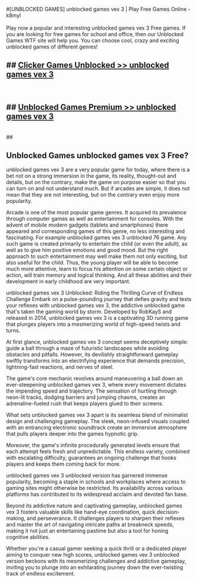 #[UNBLOCKED GAMES] unblocked games vex 3 | Play Free Games Online - k8myl <br>
<br>
Play now a popular and interesting unblocked games vex 3 Free games. If you are looking for free games for school and office, then our Unblocked Games WTF site will help you. You can choose cool, crazy and exciting unblocked games of different genres!


## ##  [Clicker Games Unblocked >> unblocked games vex 3](http://freeplayer.one?title=unblocked_games_vex_3&ref=22)
  <br>

##  ## [Unblocked Games Premium >> unblocked games vex 3](http://freeplayer.one?title=unblocked_games_vex_3&ref=22)
  <br>
  ##



## Unblocked Games unblocked games vex 3 Free?

unblocked games vex 3 are a very popular game for today, where there is a bet not on a strong immersion in the game, its reality, thought-out and details, but on the contrary, make the game on purpose easier so that you can turn on and not understand much. But if arcades are simple, it does not mean that they are not interesting, but on the contrary even enjoy more popularity.

Arcade is one of the most popular game genres. It acquired its prevalence through computer games as well as entertainment for consoles. With the advent of mobile modern gadgets (tablets and smartphones) there appeared and corresponding games of this genre, no less interesting and fascinating. For example unblocked games vex 3 unblocked 76 game. Any such game is created primarily to entertain the child (or even the adult), as well as to give him positive emotions and good mood. But the right approach to such entertainment may well make them not only exciting, but also useful for the child. Thus, the young player will be able to become much more attentive, learn to focus his attention on some certain object or action, will train memory and logical thinking. And all these abilities and their development in early childhood are very important.

unblocked games vex 3 Unblocked: Riding the Thrilling Curve of Endless Challenge
Embark on a pulse-pounding journey that defies gravity and tests your reflexes with unblocked games vex 3, the addictive unblocked game that's taken the gaming world by storm. Developed by RobKayS and released in 2014, unblocked games vex 3 is a captivating 3D running game that plunges players into a mesmerizing world of high-speed twists and turns.

At first glance, unblocked games vex 3 concept seems deceptively simple: guide a ball through a maze of futuristic landscapes while avoiding obstacles and pitfalls. However, its devilishly straightforward gameplay swiftly transforms into an electrifying experience that demands precision, lightning-fast reactions, and nerves of steel.

The game's core mechanic revolves around maneuvering a ball down an ever-steepening unblocked games vex 3, where every movement dictates the impending speed and trajectory. The sensation of hurtling through neon-lit tracks, dodging barriers and jumping chasms, creates an adrenaline-fueled rush that keeps players glued to their screens.

What sets unblocked games vex 3 apart is its seamless blend of minimalist design and challenging gameplay. The sleek, neon-infused visuals coupled with an entrancing electronic soundtrack create an immersive atmosphere that pulls players deeper into the games hypnotic grip.

Moreover, the game's infinite procedurally generated levels ensure that each attempt feels fresh and unpredictable. This endless variety, combined with escalating difficulty, guarantees an ongoing challenge that hooks players and keeps them coming back for more.

unblocked games vex 3 unblocked version has garnered immense popularity, becoming a staple in schools and workplaces where access to gaming sites might otherwise be restricted. Its availability across various platforms has contributed to its widespread acclaim and devoted fan base.

Beyond its addictive nature and captivating gameplay, unblocked games vex 3 fosters valuable skills like hand-eye coordination, quick decision-making, and perseverance. It challenges players to sharpen their reflexes and master the art of navigating intricate paths at breakneck speeds, making it not just an entertaining pastime but also a tool for honing cognitive abilities.

Whether you're a casual gamer seeking a quick thrill or a dedicated player aiming to conquer new high scores, unblocked games vex 3 unblocked version beckons with its mesmerizing challenges and addictive gameplay, inviting you to plunge into an exhilarating journey down the ever-twisting track of endless excitement.